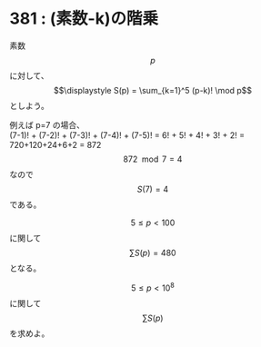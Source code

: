 # 381 : (素数-k)の階乗

素数$$p$$に対して、$$\displaystyle S(p) = \sum_{k=1}^5 (p-k)! \mod p$$としよう。

例えば p=7 の場合、\
&#x20;(7-1)! + (7-2)! + (7-3)! + (7-4)! + (7-5)! = 6! + 5! + 4! + 3! + 2! = 720+120+24+6+2 = 872\
$$872 \mod 7 = 4$$なので$$S(7) = 4$$である。

$$5 \leq p < 100$$に関して$$\sum S(p) = 480$$となる。

$$5 \leq p < 10^8$$に関して$$\sum S(p)$$を求めよ。
